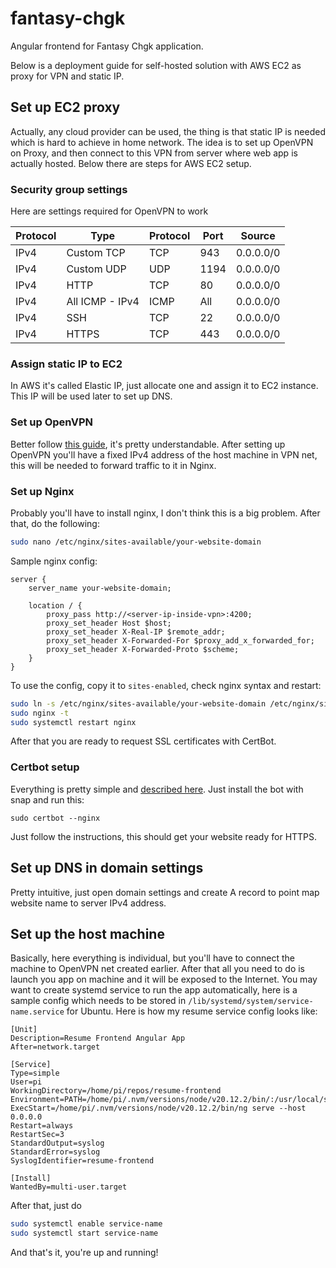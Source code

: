 # fantasy-chgk

Angular frontend for Fantasy Chgk application. 

Below is a deployment guide for self-hosted solution with AWS EC2 as proxy for VPN and static IP.

## Set up EC2 proxy
Actually, any cloud provider can be used, the thing is that static IP is needed which is hard to achieve in home network. The idea is to set up OpenVPN on Proxy, and then connect to this VPN from server where web app is actually hosted. Below there are steps for AWS EC2 setup.

### Security group settings
Here are settings required for OpenVPN to work

| Protocol | Type        | Protocol | Port | Source   |
|----------|-------------|----------|------|----------|
| IPv4     | Custom TCP  | TCP      | 943  | 0.0.0.0/0|
| IPv4     | Custom UDP  | UDP      | 1194 | 0.0.0.0/0|
| IPv4     | HTTP        | TCP      | 80   | 0.0.0.0/0|
| IPv4     | All ICMP - IPv4 | ICMP | All  | 0.0.0.0/0|
| IPv4     | SSH         | TCP      | 22   | 0.0.0.0/0|
| IPv4     | HTTPS       | TCP      | 443  | 0.0.0.0/0|

### Assign static IP to EC2
In AWS it's called Elastic IP, just allocate one and assign it to EC2 instance. This IP will be used later to set up DNS.

### Set up OpenVPN
Better follow [this guide](https://youtu.be/-jgLeEcLPwM?si=i2TfIe5Kh3DDudXY), it's pretty understandable. After setting up OpenVPN you'll have a fixed IPv4 address of the host machine in VPN net, this will be needed to forward traffic to it in Nginx.

### Set up Nginx

Probably you'll have to install nginx, I don't think this is a big problem. After that, do the following:
```bash
sudo nano /etc/nginx/sites-available/your-website-domain
```
Sample nginx config:
```nginx
server {
    server_name your-website-domain;

    location / {
        proxy_pass http://<server-ip-inside-vpn>:4200;
        proxy_set_header Host $host;
        proxy_set_header X-Real-IP $remote_addr;
        proxy_set_header X-Forwarded-For $proxy_add_x_forwarded_for;
        proxy_set_header X-Forwarded-Proto $scheme;
    }
}
```
To use the config, copy it to `sites-enabled`, check nginx syntax and restart:
```bash
sudo ln -s /etc/nginx/sites-available/your-website-domain /etc/nginx/sites-enabled/your-website-domain
sudo nginx -t
sudo systemctl restart nginx
```
After that you are ready to request SSL certificates with CertBot.

### Certbot setup
Everything is pretty simple and [described here](https://certbot.eff.org/). Just install the bot with snap and run this:
```
sudo certbot --nginx
``` 
Just follow the instructions, this should get your website ready for HTTPS. 

## Set up DNS in domain settings
Pretty intuitive, just open domain settings and create A record to point map website name to server IPv4 address.

## Set up the host machine
Basically, here everything is individual, but you'll have to connect the machine to OpenVPN net created earlier. After that all you need to do is launch you app on machine and it will be exposed to the Internet. You may want to create systemd service to run the app automatically, here is a sample config which needs to be stored in `/lib/systemd/system/service-name.service` for Ubuntu. Here is how my resume service config looks like:

```systemcd
[Unit]
Description=Resume Frontend Angular App
After=network.target

[Service]
Type=simple
User=pi
WorkingDirectory=/home/pi/repos/resume-frontend
Environment=PATH=/home/pi/.nvm/versions/node/v20.12.2/bin/:/usr/local/sbin:/usr>
ExecStart=/home/pi/.nvm/versions/node/v20.12.2/bin/ng serve --host 0.0.0.0
Restart=always
RestartSec=3
StandardOutput=syslog
StandardError=syslog
SyslogIdentifier=resume-frontend

[Install]
WantedBy=multi-user.target
```
After that, just do
```bash
sudo systemctl enable service-name
sudo systemctl start service-name
```
And that's it, you're up and running!

